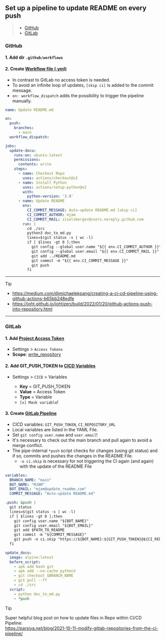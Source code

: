 ## Set up a pipeline to update README on every push

> * [GitHub](#github)
> * [GitLab](#gitlab)

### GitHub

#### 1. Add dir `.github/workflows`

#### 2. Create [Workflow file (.yml)](../.github/workflows/update_readme.yml)

- In contrast to GitLab no access token is needed.
- To avoid an infinite loop of updates, `[skip ci]` is added to the commit message.
- `on: workflow_dispatch` adds the possibility to trigger the pipeline manually.

```yaml
name: Update README.md

on:
  push:
    branches:
      - main
  workflow_dispatch:

jobs:
  update-docu:
    runs-on: ubuntu-latest
    permissions:
      contents: write
    steps:
      - name: Checkout Repo
        uses: actions/checkout@v2
      - name: Install Python
        uses: actions/setup-python@v2
        with:
          python-version: '3.9'
      - name: Update README
        env:
          CI_COMMIT_MESSAGE: Auto-update README.md [skip ci]
          CI_COMMIT_AUTHOR: mjam
          CI_COMMIT_MAIL: ziselsberger@users.noreply.github.com
        run: |
          cd ./src
          python3 doc_to_md.py
          lines=$(git status -s | wc -l)
          if [ $lines -gt 0 ];then
            git config --global user.name "${{ env.CI_COMMIT_AUTHOR }}"
            git config --global user.email "${{ env.CI_COMMIT_MAIL }}"
            git add ../README.md
            git commit -m "${{ env.CI_COMMIT_MESSAGE }}"
            git push
          fi
```

---

> [!TIP]
> - https://medium.com/@michaelekpang/creating-a-ci-cd-pipeline-using-github-actions-b65bb248edfe
> - https://joht.github.io/johtizen/build/2022/01/20/github-actions-push-into-repository.html

---

### GitLab

#### 1. Add [Project Access Token](../images/project_access_token.png)

* Settings > `Access Tokens`
* **Scope**: [write_repository](../images/create_project_access_token_medium.png)

#### 2. Add GIT_PUSH_TOKEN to [CICD Variables](../images/cicd_variables.png)

* Settings > `CICD` > Variables

    * **Key** = GIT_PUSH_TOKEN
    * **Value** = Access Token
    * **Type** = Variable
    * `[x] Mask variable`!

#### 3. Create [GitLab Pipeline](.gitlab-ci.yml)

- CICD variables: `GIT_PUSH_TOKEN`, `CI_REPOSITORY_URL`
- Local variables are listed in the YAML File.
- Set `git config user.name` and `user.email`!
- It's necessary to check out the main branch and pull again to avoid a merge conflict. 
- The pipe-internal `*push` script checks for changes (using git status) and if so, commits and pushes the changes in
  the README File.
  - `-o ci.skip` is necessary for not triggering the CI again (and again) with the update of the README File

```yaml
variables:
  BRANCH_NAME: "main"
  BOT_NAME: "MJAM"
  BOT_EMAIL: "mjam@update_readme.com"
  COMMIT_MESSAGE: "Auto-update README.md"

.push: &push |
  git status
  lines=$(git status -s | wc -l)
  if [ $lines -gt 0 ];then
    git config user.name "${BOT_NAME}"
    git config user.email "${BOT_EMAIL}"
    git add $PATH_TO_README
    git commit -m "${COMMIT_MESSAGE}"
    git push -o ci.skip "https://${BOT_NAME}:${GIT_PUSH_TOKEN}@${CI_REPOSITORY_URL#*@}" $BRANCH_NAME
  fi 

update_docu:
  image: alpine:latest
  before_script:
    - apk add bash git
    - apk add --no-cache python3
    - git checkout $BRANCH_NAME
    - git pull --ff
    - cd ./src
  script:
    - python doc_to_md.py
    - *push
```

> [!TIP]
> Super helpful blog post on how to update files in Repo within CI/CD Pipeline:  
> https://parsiya.net/blog/2021-10-11-modify-gitlab-repositories-from-the-ci-pipeline/
